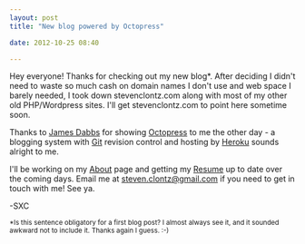 ```yaml
---
layout: post
title: "New blog powered by Octopress"

date: 2012-10-25 08:40

---
```


Hey everyone! Thanks for checking out my new blog*. After deciding I didn't need to waste so much cash on domain names I don't use and web space I barely needed, I took down stevenclontz.com along with most of my other old PHP/Wordpress sites. I'll get stevenclontz.com to point here sometime soon.

Thanks to [James Dabbs](http://jdabbs.com) for showing [Octopress](http://octopress.org/) to me the other day - a blogging system with [Git](http://git-scm.com/) revision control and hosting by [Heroku](http://heroku.com) sounds alright to me.

I'll be working on my [About](/about/) page and getting my [Resume](http://resume.stevenclontz.com) up to date over the coming days.  Email me at <steven.clontz@gmail.com> if you need to get in touch with me! See ya.

-SXC

<small>*Is this sentence obligatory for a first blog post? I almost always see it, and it sounded awkward not to include it. Thanks again I guess. :-)</small>